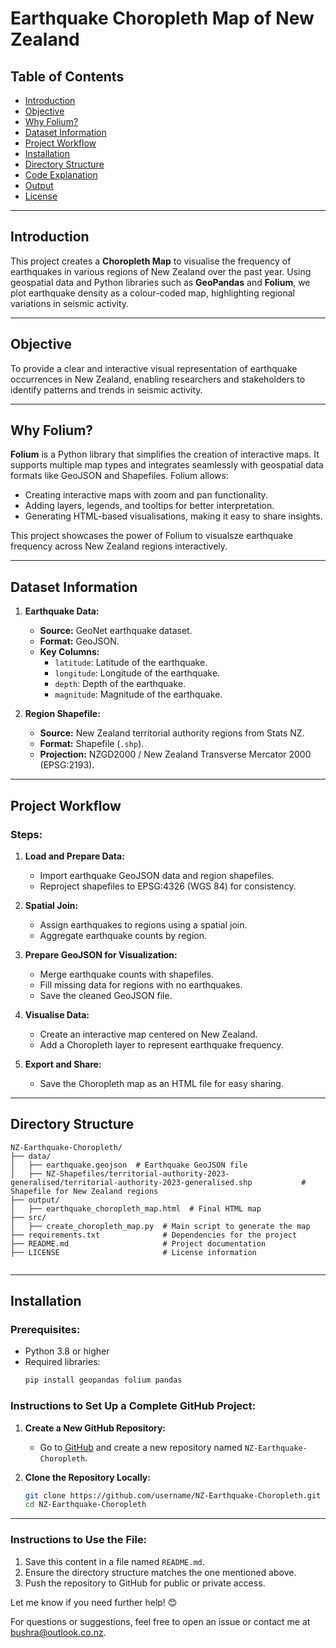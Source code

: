 # Earthquake Choropleth Map of New Zealand

## Table of Contents
- [Introduction](#introduction)
- [Objective](#objective)
- [Why Folium?](#why-folium)
- [Dataset Information](#dataset-information)
- [Project Workflow](#project-workflow)
- [Installation](#installation)
- [Directory Structure](#directory-structure)
- [Code Explanation](#code-explanation)
- [Output](#output)
- [License](#license)

---

## Introduction
This project creates a **Choropleth Map** to visualise the frequency of earthquakes in various regions of New Zealand over the past year. Using geospatial data and Python libraries such as **GeoPandas** and **Folium**, we plot earthquake density as a colour-coded map, highlighting regional variations in seismic activity.

---

## Objective
To provide a clear and interactive visual representation of earthquake occurrences in New Zealand, enabling researchers and stakeholders to identify patterns and trends in seismic activity.

---

## Why Folium?
**Folium** is a Python library that simplifies the creation of interactive maps. It supports multiple map types and integrates seamlessly with geospatial data formats like GeoJSON and Shapefiles. Folium allows:
- Creating interactive maps with zoom and pan functionality.
- Adding layers, legends, and tooltips for better interpretation.
- Generating HTML-based visualisations, making it easy to share insights.

This project showcases the power of Folium to visualsze earthquake frequency across New Zealand regions interactively.

---

## Dataset Information
1. **Earthquake Data:**
   - **Source:** GeoNet earthquake dataset.
   - **Format:** GeoJSON.
   - **Key Columns:** 
     - `latitude`: Latitude of the earthquake.
     - `longitude`: Longitude of the earthquake.
     - `depth`: Depth of the earthquake.
     - `magnitude`: Magnitude of the earthquake.

2. **Region Shapefile:**
   - **Source:** New Zealand territorial authority regions from Stats NZ.
   - **Format:** Shapefile (`.shp`).
   - **Projection:** NZGD2000 / New Zealand Transverse Mercator 2000 (EPSG:2193).

---

## Project Workflow

### Steps:
1. **Load and Prepare Data:**
   - Import earthquake GeoJSON data and region shapefiles.
   - Reproject shapefiles to EPSG:4326 (WGS 84) for consistency.

2. **Spatial Join:**
   - Assign earthquakes to regions using a spatial join.
   - Aggregate earthquake counts by region.

3. **Prepare GeoJSON for Visualization:**
   - Merge earthquake counts with shapefiles.
   - Fill missing data for regions with no earthquakes.
   - Save the cleaned GeoJSON file.

4. **Visualise Data:**
   - Create an interactive map centered on New Zealand.
   - Add a Choropleth layer to represent earthquake frequency.

5. **Export and Share:**
   - Save the Choropleth map as an HTML file for easy sharing.

---

## Directory Structure

```
NZ-Earthquake-Choropleth/  
├── data/  
│   ├── earthquake.geojson  # Earthquake GeoJSON file  
│   ├── NZ-Shapefiles/territorial-authority-2023-generalised/territorial-authority-2023-generalised.shp           # Shapefile for New Zealand regions  
├── output/   
│   ├── earthquake_choropleth_map.html  # Final HTML map  
├── src/  
│   ├── create_choropleth_map.py  # Main script to generate the map  
├── requirements.txt              # Dependencies for the project  
├── README.md                     # Project documentation  
├── LICENSE                       # License information  


```

---


## Installation

### Prerequisites:
- Python 3.8 or higher
- Required libraries:
  ```bash
  pip install geopandas folium pandas

### Instructions to Set Up a Complete GitHub Project:

1. **Create a New GitHub Repository:**
   - Go to [GitHub](https://github.com/) and create a new repository named `NZ-Earthquake-Choropleth`.

2. **Clone the Repository Locally:**
   ```bash
   git clone https://github.com/username/NZ-Earthquake-Choropleth.git
   cd NZ-Earthquake-Choropleth


---


### Instructions to Use the File:  
1. Save this content in a file named `README.md`.  
2. Ensure the directory structure matches the one mentioned above.  
3. Push the repository to GitHub for public or private access.  

Let me know if you need further help! 😊

For questions or suggestions, feel free to open an issue or contact me at bushra@outlook.co.nz.
